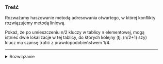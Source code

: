 ### Treść
Rozważamy haszowanie metodą adresowania otwartego, w której konflikty rozwiązujemy metodą liniową. 

Pokaż, że po umieszczeniu n/2 kluczy w tablicy n elementowej, mogą istnieć dwie lokalizacje w tej tablicy, do których kolejny (tj. (n/2+1) szy) klucz ma szansę trafić z prawdopodobieństwem 1/4.

------
<details><summary>Rozwiązanie</summary>
<p>
    
Przy n/2 elementów istnieje duża szansa powstania zlepków.

Jeśli powstanie zlepek długości n/4, to funkcja haszująca będzie miała prawdopodobieństwo 1/4, że w niego trafi(trafi w jakiś element zlepka).

Wtedy zaadresowany zostanie indeks tablicy następny po ostatnim elemencie zlepka.

---

**Przykład**.

n=12

wypełniona w połowie tablica: `[a, b, c, 0, d, 0, e, 0, f, 0, 0, 0]`

`insert(g)`: `h(g, 0) = 0`, rozwiązujemy konflikt i wtedy `h(g, 3) = 0 + 3`, stąd `[a, b, c,`**`g`**`,d, 0, e, 0, f, 0, 0, 0]`

`insert(k)`: `h(k, 0) = 1`, rozwiązujemy konflikt i wtedy `h(k, 2) = 1 + 2`, stąd `[a, b, c,`**`k`**`,d, 0, e, 0, f, 0, 0, 0]`

`insert(m)`: `h(m, 0) = 2`, rozwiązujemy konflikt i wtedy `h(m, 1) = 2 + 1`, stąd `[a, b, c,`**`m`**`,d, 0, e, 0, f, 0, 0, 0]`
